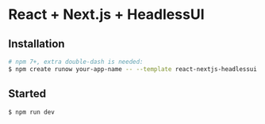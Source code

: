 # React + Next.js + HeadlessUI

## Installation

```bash
# npm 7+, extra double-dash is needed:
$ npm create runow your-app-name -- --template react-nextjs-headlessui
```

## Started

```bash
$ npm run dev
```